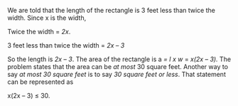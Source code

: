 We are told that the length of the rectangle is 3 feet
less than twice the width. Since x is the width,

Twice the width = *2x*.

3 feet less than twice the width = *2x – 3*

So the length is *2x – 3*. The area of the rectangle is a *= l x w* =
*x(2x – 3).* The problem states that the area can be *at most* 30 square
feet. Another way to say *at most 30 square feet* is to say *30 square
feet or less*. That statement can be represented as

x(2x – 3) ≤ 30.
